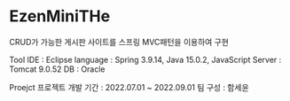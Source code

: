 # EzenMiniTHe
CRUD가 가능한 게시판 사이트를 스프링 MVC패턴을 이용하여 구현

Tool
IDE : Eclipse
language : Spring 3.9.14, Java 15.0.2, JavaScript
Server : Tomcat 9.0.52
DB : Oracle

Proejct
프로젝트 개발 기간 : 2022.07.01 ~ 2022.09.01
팀 구성 : 함세윤
